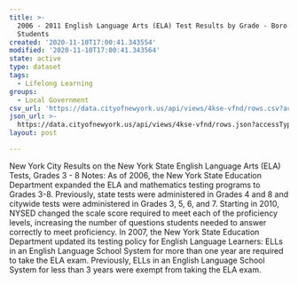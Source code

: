 ```yaml
---
title: >-
  2006 - 2011 English Language Arts (ELA) Test Results by Grade - Boro - All
  Students
created: '2020-11-10T17:00:41.343554'
modified: '2020-11-10T17:00:41.343564'
state: active
type: dataset
tags:
  - Lifelong Learning
groups:
  - Local Government
csv_url: 'https://data.cityofnewyork.us/api/views/4kse-vfnd/rows.csv?accessType=DOWNLOAD'
json_url: >-
  https://data.cityofnewyork.us/api/views/4kse-vfnd/rows.json?accessType=DOWNLOAD
layout: post

---
```

New York City Results on the New York State English Language Arts (ELA) Tests, Grades 3 - 8
Notes:
As of 2006, the New York State Education Department expanded the ELA and mathematics testing programs to Grades 3-8. Previously, state tests were administered in Grades 4 and 8 and citywide tests were administered in Grades 3, 5, 6, and 7.
Starting in 2010, NYSED changed the scale score required to meet each of the proficiency levels, increasing the number of questions students needed to answer correctly to meet proficiency.
In 2007, the New York State Education Department updated its testing policy for English Language Learners: ELLs in an English Language School System for more than one year are required to take the ELA exam. Previously, ELLs in an English Language School System for less than 3 years were exempt from taking the ELA exam.
